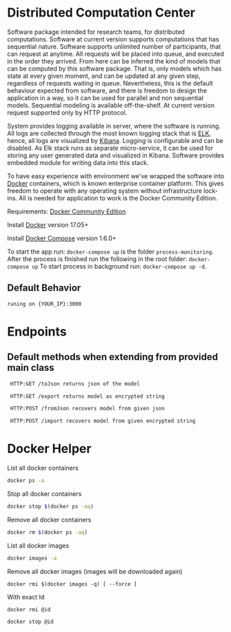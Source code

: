 # Distributed Computation Center

Software package intended for research teams, for distributed computations. Software at current version supports computations that has sequential nature. Software supports unlimited number of participants, that can request at anytime. All requests will be placed into queue, and executed in the order they arrived. From here can be inferred the kind of models that can be computed by this software package. That is, only models which has state at every given moment, and can be updated at any given step, regardless of requests waiting in queue. Nevertheless, this is the default behaviour expected from software, and there is freedom to design the application in a way, so it can be used for parallel and non sequential models. Sequential modeling is available off-the-shelf. At current version request supported only by HTTP protocol.

System provides logging available in server, where the software is running. All logs are collected through the most known logging stack that is [ELK](hhttps://www.elastic.co/elk-stack), hence, all logs are visualized by [Kibana](https://www.elastic.co/products/kibana). Logging is configurable and can be disabled. As Elk stack runs as separate micro-service, it can be used for storing any user generated data and visualized in Kibana. Software provides embedded module for writing data into this stack.

To have easy experience with environment we've wrapped the software into [Docker](https://www.docker.com/) containers, which is known enterprise container platform. This gives freedom to operate with any operating system without infrastructure lock-ins. All is needed for application to work is the Docker Community Edition. 

Requirements: [Docker Community Edition](https://www.docker.com/community-edition)

Install [Docker](https://www.docker.com/products/docker-engine#/download) version 17.05+

Install [Docker Compose](https://docs.docker.com/compose/install/) version 1.6.0+


To start the app run: `docker-compose up` is the folder `process-monitoring`.
After the process is finished run the following in the root folder: `docker-compose up`
To start process in background run: `docker-compose up -d`.

## Default Behavior

```sh
runing on {YOUR_IP}:3000
```
# Endpoints

## Default methods when extending from provided main class
```sh
 HTTP:GET /toJson returns json of the model
```
```sh
 HTTP:GET /export returns model as encrypted string
```
```sh
 HTTP:POST /fromJson recovers model from given json
```
```sh
 HTTP:POST /import recovers model from given encrypted string
```

# Docker Helper

List all docker containers 
```sh
docker ps -a
```
Stop all docker containers 
```sh
docker stop $(docker ps -aq)
```
Remove all docker containers
 
```sh
docker rm $(docker ps -aq)
```
List all docker images

```sh
docker images -a
```
Remove all docker images (images will be downloaded again)

```
docker rmi $(docker images -q) [ --force ]
```
With exact Id

```
docker rmi @id
```
```
docker stop @id
```
